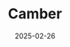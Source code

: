 ---  
layout: startup_page  
title: "Camber"  
id: "camber.health"  
permalink: "/cambercamber.health02262025/"  
website: "https://www.camber.health/"  
funding_round: "Series B"  
funding_amount: "$30M"  
investors: "Andreessen Horowitz, ACME, Craft, K Ventures, Y Combinator"  
about: "Camber is transforming healthcare payments by reducing administrative burdens on clinics and families. Its platform streamlines claims processing using data-driven insights, ensuring providers get paid faster and more accurately. This enables providers to focus on patient care by automating and simplifying workflows in Medicaid and insurance claims processing."  
markets: "Healthtech, Fintech, Pharmaceutical Manufacturing"  
hq: "Piscataway, New Jersey, United States"  
founded_year: "2022"  
linkedin: "https://www.linkedin.com/company/camber-specialty"  
twitter: ""  
instagram: ""  
facebook: ""  
crunchbase: ""  
pitchbook: ""  

date_display: "26-Feb-2025"  
date: "2025-02-26"

# SEO Optimization  
meta_title: "Camber - Series B Funding ($30M)"  
meta_description: "Camber, Camber is transforming healthcare payments by reducing administrative burdens on clinics and families. Its platform streamlines claims processing usin..."  
meta_keywords: "Camber, Healthtech, Fintech, Pharmaceutical Manufacturing, Series B funding"  
canonical_url: "https://startup.projectstartups.com/cambercamber.health02262025/"  
---